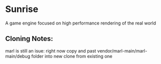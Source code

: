 # Sunrise
A game engine focused on high performance rendering of the real world


## Cloning Notes:

marl is still an isue:
right now copy and past vendor/marl-main/marl-main/debug folder into new clone from existing one
